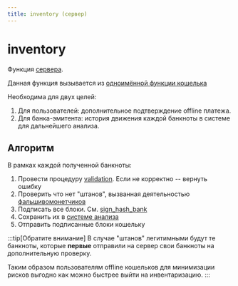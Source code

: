 ```yaml
---
title: inventory (сервер)
---
```

# inventory

Функция 
[сервера](../architecture/bank/server.md).

Данная функция вызывается из 
[одноимённой функции кошелька](inventory.md)

Необходима для двух целей:
1. Для пользователей: дополнительное подтверждение offline платежа.
2. Для банка-эмитента: история движения каждой банкноты в системе для дальнейшего анализа.


## Алгоритм

В рамках каждой полученной банкноты:

1. Провести процедуру [validation](validation.md). Если не корректно -- вернуть ошибку
2. Проверить что нет "штанов", вызванная деятельностью [фальшивомонетчиков](../information-security/counterfeiters.md)
3. Подписать все блоки. См. [sign_hash_bank](sign-hash-bank.md)
4. Сохранить их в [системе анализа](../architecture/bank/analysis.md)
5. Отправить подписанные блоки кошельку

:::tip[Обратите внимание]
В случае "штанов"
легитимными будут те банкноты,
которые **первые** отправили 
на сервер
свои банкноты
на дополнительную проверку.

Таким образом
пользователям offline кошельков
для минимизации рисков
выгодно как можно быстрее выйти на инвентаризацию.
:::


